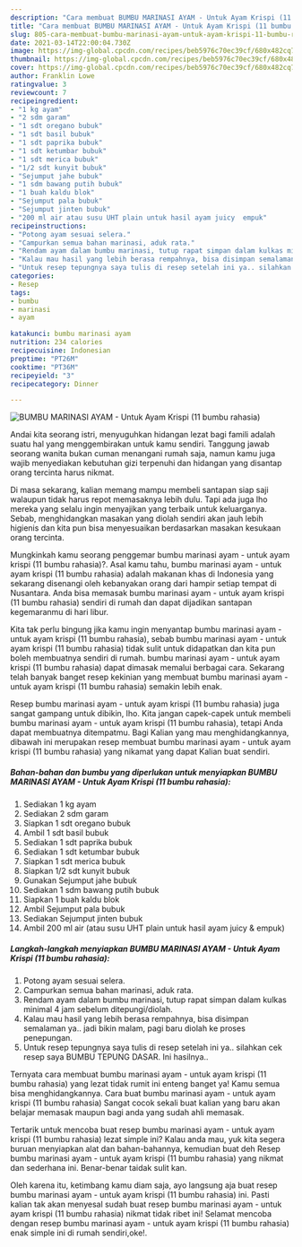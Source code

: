 ```yaml
---
description: "Cara membuat BUMBU MARINASI AYAM - Untuk Ayam Krispi (11 bumbu rahasia) yang lezat dan Mudah Dibuat"
title: "Cara membuat BUMBU MARINASI AYAM - Untuk Ayam Krispi (11 bumbu rahasia) yang lezat dan Mudah Dibuat"
slug: 805-cara-membuat-bumbu-marinasi-ayam-untuk-ayam-krispi-11-bumbu-rahasia-yang-lezat-dan-mudah-dibuat
date: 2021-03-14T22:00:04.730Z
image: https://img-global.cpcdn.com/recipes/beb5976c70ec39cf/680x482cq70/bumbu-marinasi-ayam-untuk-ayam-krispi-11-bumbu-rahasia-foto-resep-utama.jpg
thumbnail: https://img-global.cpcdn.com/recipes/beb5976c70ec39cf/680x482cq70/bumbu-marinasi-ayam-untuk-ayam-krispi-11-bumbu-rahasia-foto-resep-utama.jpg
cover: https://img-global.cpcdn.com/recipes/beb5976c70ec39cf/680x482cq70/bumbu-marinasi-ayam-untuk-ayam-krispi-11-bumbu-rahasia-foto-resep-utama.jpg
author: Franklin Lowe
ratingvalue: 3
reviewcount: 7
recipeingredient:
- "1 kg ayam"
- "2 sdm garam"
- "1 sdt oregano bubuk"
- "1 sdt basil bubuk"
- "1 sdt paprika bubuk"
- "1 sdt ketumbar bubuk"
- "1 sdt merica bubuk"
- "1/2 sdt kunyit bubuk"
- "Sejumput jahe bubuk"
- "1 sdm bawang putih bubuk"
- "1 buah kaldu blok"
- "Sejumput pala bubuk"
- "Sejumput jinten bubuk"
- "200 ml air atau susu UHT plain untuk hasil ayam juicy  empuk"
recipeinstructions:
- "Potong ayam sesuai selera."
- "Campurkan semua bahan marinasi, aduk rata."
- "Rendam ayam dalam bumbu marinasi, tutup rapat simpan dalam kulkas minimal 4 jam sebelum ditepungi/diolah."
- "Kalau mau hasil yang lebih berasa rempahnya, bisa disimpan semalaman ya.. jadi bikin malam, pagi baru diolah ke proses penepungan."
- "Untuk resep tepungnya saya tulis di resep setelah ini ya.. silahkan cek resep saya BUMBU TEPUNG DASAR. Ini hasilnya.."
categories:
- Resep
tags:
- bumbu
- marinasi
- ayam

katakunci: bumbu marinasi ayam 
nutrition: 234 calories
recipecuisine: Indonesian
preptime: "PT26M"
cooktime: "PT36M"
recipeyield: "3"
recipecategory: Dinner

---
```



![BUMBU MARINASI AYAM - Untuk Ayam Krispi (11 bumbu rahasia)](https://img-global.cpcdn.com/recipes/beb5976c70ec39cf/680x482cq70/bumbu-marinasi-ayam-untuk-ayam-krispi-11-bumbu-rahasia-foto-resep-utama.jpg)

Andai kita seorang istri, menyuguhkan hidangan lezat bagi famili adalah suatu hal yang menggembirakan untuk kamu sendiri. Tanggung jawab seorang  wanita bukan cuman menangani rumah saja, namun kamu juga wajib menyediakan kebutuhan gizi terpenuhi dan hidangan yang disantap orang tercinta harus nikmat.

Di masa  sekarang, kalian memang mampu membeli santapan siap saji walaupun tidak harus repot memasaknya lebih dulu. Tapi ada juga lho mereka yang selalu ingin menyajikan yang terbaik untuk keluarganya. Sebab, menghidangkan masakan yang diolah sendiri akan jauh lebih higienis dan kita pun bisa menyesuaikan berdasarkan masakan kesukaan orang tercinta. 



Mungkinkah kamu seorang penggemar bumbu marinasi ayam - untuk ayam krispi (11 bumbu rahasia)?. Asal kamu tahu, bumbu marinasi ayam - untuk ayam krispi (11 bumbu rahasia) adalah makanan khas di Indonesia yang sekarang disenangi oleh kebanyakan orang dari hampir setiap tempat di Nusantara. Anda bisa memasak bumbu marinasi ayam - untuk ayam krispi (11 bumbu rahasia) sendiri di rumah dan dapat dijadikan santapan kegemaranmu di hari libur.

Kita tak perlu bingung jika kamu ingin menyantap bumbu marinasi ayam - untuk ayam krispi (11 bumbu rahasia), sebab bumbu marinasi ayam - untuk ayam krispi (11 bumbu rahasia) tidak sulit untuk didapatkan dan kita pun boleh membuatnya sendiri di rumah. bumbu marinasi ayam - untuk ayam krispi (11 bumbu rahasia) dapat dimasak memalui berbagai cara. Sekarang telah banyak banget resep kekinian yang membuat bumbu marinasi ayam - untuk ayam krispi (11 bumbu rahasia) semakin lebih enak.

Resep bumbu marinasi ayam - untuk ayam krispi (11 bumbu rahasia) juga sangat gampang untuk dibikin, lho. Kita jangan capek-capek untuk membeli bumbu marinasi ayam - untuk ayam krispi (11 bumbu rahasia), tetapi Anda dapat membuatnya ditempatmu. Bagi Kalian yang mau menghidangkannya, dibawah ini merupakan resep membuat bumbu marinasi ayam - untuk ayam krispi (11 bumbu rahasia) yang nikamat yang dapat Kalian buat sendiri.

<!--inarticleads1-->

##### Bahan-bahan dan bumbu yang diperlukan untuk menyiapkan BUMBU MARINASI AYAM - Untuk Ayam Krispi (11 bumbu rahasia):

1. Sediakan 1 kg ayam
1. Sediakan 2 sdm garam
1. Siapkan 1 sdt oregano bubuk
1. Ambil 1 sdt basil bubuk
1. Sediakan 1 sdt paprika bubuk
1. Sediakan 1 sdt ketumbar bubuk
1. Siapkan 1 sdt merica bubuk
1. Siapkan 1/2 sdt kunyit bubuk
1. Gunakan Sejumput jahe bubuk
1. Sediakan 1 sdm bawang putih bubuk
1. Siapkan 1 buah kaldu blok
1. Ambil Sejumput pala bubuk
1. Sediakan Sejumput jinten bubuk
1. Ambil 200 ml air (atau susu UHT plain untuk hasil ayam juicy &amp; empuk)




<!--inarticleads2-->

##### Langkah-langkah menyiapkan BUMBU MARINASI AYAM - Untuk Ayam Krispi (11 bumbu rahasia):

1. Potong ayam sesuai selera.
1. Campurkan semua bahan marinasi, aduk rata.
1. Rendam ayam dalam bumbu marinasi, tutup rapat simpan dalam kulkas minimal 4 jam sebelum ditepungi/diolah.
1. Kalau mau hasil yang lebih berasa rempahnya, bisa disimpan semalaman ya.. jadi bikin malam, pagi baru diolah ke proses penepungan.
1. Untuk resep tepungnya saya tulis di resep setelah ini ya.. silahkan cek resep saya BUMBU TEPUNG DASAR. Ini hasilnya..




Ternyata cara membuat bumbu marinasi ayam - untuk ayam krispi (11 bumbu rahasia) yang lezat tidak rumit ini enteng banget ya! Kamu semua bisa menghidangkannya. Cara buat bumbu marinasi ayam - untuk ayam krispi (11 bumbu rahasia) Sangat cocok sekali buat kalian yang baru akan belajar memasak maupun bagi anda yang sudah ahli memasak.

Tertarik untuk mencoba buat resep bumbu marinasi ayam - untuk ayam krispi (11 bumbu rahasia) lezat simple ini? Kalau anda mau, yuk kita segera buruan menyiapkan alat dan bahan-bahannya, kemudian buat deh Resep bumbu marinasi ayam - untuk ayam krispi (11 bumbu rahasia) yang nikmat dan sederhana ini. Benar-benar taidak sulit kan. 

Oleh karena itu, ketimbang kamu diam saja, ayo langsung aja buat resep bumbu marinasi ayam - untuk ayam krispi (11 bumbu rahasia) ini. Pasti kalian tak akan menyesal sudah buat resep bumbu marinasi ayam - untuk ayam krispi (11 bumbu rahasia) nikmat tidak ribet ini! Selamat mencoba dengan resep bumbu marinasi ayam - untuk ayam krispi (11 bumbu rahasia) enak simple ini di rumah sendiri,oke!.

